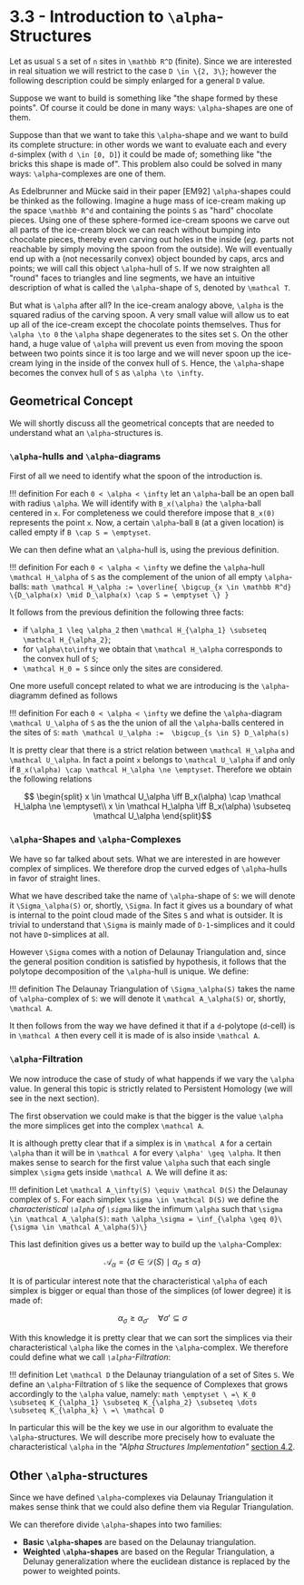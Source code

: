# 3.3 - Introduction to ``\alpha``-Structures

Let as usual ``S`` a set of ``n`` sites in ``\mathbb R^D`` (finite).
Since we are interested in real situation we will restrict to the case ``D \in \{2, 3\}``; however the following description could be simply enlarged for a general ``D`` value.

Suppose we want to build is something like "the shape formed by these points".
Of course it could be done in many ways: ``\alpha``-shapes are one of them.

Suppose than that we want to take this ``\alpha``-shape and we want to build its complete structure: in other words we want to evaluate each and every ``d``-simplex (with ``d \in [0, D]``) it could be made of; something like "the bricks this shape is made of".
This problem also could be solved in many ways: ``\alpha``-complexes are one of them.

As Edelbrunner and Mücke said in their paper [EM92] ``\alpha``-shapes could be thinked as the following.
Imagine a huge mass of ice-cream making up the space ``\mathbb R^d`` and containing the points ``S`` as "hard" chocolate pieces. Using one of these sphere-formed ice-cream spoons we carve out all parts of the ice-cream block we can reach without bumping into chocolate pieces, thereby even carving out holes in the inside (*eg.* parts not reachable by simply moving the spoon from the outside). We will eventually end up with a (not necessarily convex) object bounded by caps, arcs and points; we will call this object ``\alpha``-hull of ``S``. If we now straighten all "round" faces to triangles and line segments, we have an intuitive description of what is called the ``\alpha``-shape of ``S``, denoted by ``\mathcal T``.

But what is ``\alpha`` after all? In the ice-cream analogy above, ``\alpha`` is the squared radius of the carving spoon. A very small value will allow us to eat up all of the ice-cream except the chocolate points themselves. Thus for ``\alpha \to 0`` the ``\alpha`` shape degenerates to the sites set ``S``. On the other hand, a huge value of ``\alpha`` will prevent us even from moving the spoon between two points since it is too large and we will never spoon up the ice-cream lying in the inside of the convex hull of ``S``. Hence, the ``\alpha``-shape becomes the convex hull of ``S`` as ``\alpha \to \infty``.



## Geometrical Concept

We will shortly discuss all the geometrical concepts that are needed to understand what an ``\alpha``-structures is.



### ``\alpha``-hulls and ``\alpha``-diagrams

First of all we need to identify what the spoon of the introduction is.

!!! definition
    For each ``0 < \alpha < \infty`` let an ``\alpha``-ball be an open ball with radius ``\alpha``.
    We will identify with ``B_x(\alpha)`` the ``\alpha``-ball centered in ``x``.
    For completeness we could therefore impose that ``B_x(0)`` represents the point ``x``.
    Now, a certain ``\alpha``-ball ``B`` (at a given location) is called empty if ``B \cap S = \emptyset``.

We can then define what an ``\alpha``-hull is, using the previous definition.

!!! definition
    For each ``0 < \alpha < \infty`` we define the ``\alpha``-hull ``\mathcal H_\alpha`` of ``S`` as the complement of the union of all empty ``\alpha``-balls:
    ```math
        \mathcal H_\alpha := \overline{ \bigcup_{x \in \mathbb R^d} \{D_\alpha(x) \mid D_\alpha(x) \cap S = \emptyset \} }
    ```


It follows from the previous definition the following three facts:
 - if ``\alpha_1 \leq \alpha_2`` then ``\mathcal H_{\alpha_1} \subseteq \mathcal H_{\alpha_2}``;
 - for ``\alpha\to\infty`` we obtain that ``\mathcal H_\alpha`` corresponds to the convex hull of ``S``;
 - ``\mathcal H_0 = S`` since only the sites are considered.

One more usefull concept related to what we are introducing is the ``\alpha``-diagramm defined as follows

!!! definition
    For each ``0 < \alpha < \infty`` we define the ``\alpha``-diagram ``\mathcal U_\alpha`` of ``S`` as the the union of all the ``\alpha``-balls centered in the sites of ``S``:
    ```math
        \mathcal U_\alpha :=  \bigcup_{s \in S} D_\alpha(s)
    ```

It is pretty clear that there is a strict relation between ``\mathcal H_\alpha`` and ``\mathcal U_\alpha``. In fact a point ``x`` belongs to ``\mathcal U_\alpha`` if and only if ``B_x(\alpha) \cap \mathcal H_\alpha \ne \emptyset``. Therefore we obtain the following relations
```math
	\begin{split}
		x \in \mathcal U_\alpha \iff B_x(\alpha) \cap \mathcal H_\alpha \ne \emptyset\\
		x \in \mathcal H_\alpha \iff B_x(\alpha) \subseteq \mathcal U_\alpha
	\end{split}
```

### ``\alpha``-Shapes and ``\alpha``-Complexes

We have so far talked about sets. What we are interested in are however complex of simplices. We therefore drop the curved edges of ``\alpha``-hulls in favor of straight lines.

What we have described take the name of ``\alpha``-shape of ``S``: we will denote it ``\Sigma_\alpha(S)`` or, shortly, ``\Sigma``. In fact it gives us a boundary of what is internal to the point cloud made of the Sites ``S`` and what is outsider. It is trivial to understand that ``\Sigma`` is mainly made of ``D-1``-simplices and it could not have ``D``-simplices at all.

However ``\Sigma`` comes with a notion of Delaunay Triangulation and, since the general position condition is satisfied by hypothesis, it follows that the polytope decomposition of the ``\alpha``-hull is unique. We define:

!!! definition
    The Delaunay Triangulation of ``\Sigma_\alpha(S)`` takes the name of ``\alpha``-complex of ``S``: we will denote it ``\mathcal A_\alpha(S)`` or, shortly, ``\mathcal A``.

It then follows from the way we have defined it that if a ``d``-polytope (``d``-cell) is in ``\mathcal A`` then every cell it is made of is also inside ``\mathcal A``.

### ``\alpha``-Filtration

We now introduce the case of study of what happends if we vary the ``\alpha`` value. In general this topic is strictly related to Persistent Homology (we will see in the next section).

The first observation we could make is that the bigger is the value ``\alpha`` the more simplices get into the complex ``\mathcal A``.

It is although pretty clear that if a simplex is in ``\mathcal A`` for a certain ``\alpha`` than it will be in ``\mathcal A`` for every ``\alpha' \geq \alpha``. It then makes sense to search for the first value ``\alpha`` such that each single simplex ``\sigma`` gets inside ``\mathcal A``. We will define it as:

!!! definition
    Let ``\mathcal A_\infty(S) \equiv \mathcal D(S)`` the Delaunay complex of ``S``. For each simplex ``\sigma \in \mathcal D(S)`` we define the _characteristical ``\alpha`` of ``\sigma``_ like the infimum ``\alpha`` such that ``\sigma \in \mathcal A_\alpha(S)``:
    ```math
        \alpha_\sigma = \inf_{\alpha \geq 0}\{\sigma \in \mathcal A_\alpha(S)\}
    ```

This last definition gives us a better way to build up the ``\alpha``-Complex:
```math
    \mathcal A_\alpha = \{\sigma \in \mathcal D(S) \mid \alpha_\sigma \leq \alpha\}
```

It is of particular interest note that the characteristical `\alpha` of each simplex is bigger or equal than those of the simplices (of lower degree) it is made of:
```math
    \alpha_\sigma \geq \alpha_{\sigma'} \quad \forall \sigma' \subseteq \sigma
```

With this knowledge it is pretty clear that we can sort the simplices via their characteristical ``\alpha`` like the comes in the ``\alpha``-complex. We therefore could define what we call _``\alpha``-Filtration_:

!!! definition
    Let ``\mathcal D`` the Delaunay triangulation of a set of Sites ``S``.
    We define an ``\alpha``-Filtration of ``S`` like the sequence of Complexes that grows accordingly to the ``\alpha`` value, namely:
    ```math
        \emptyset \ =\ K_0 \subseteq K_{\alpha_1} \subseteq K_{\alpha_2} \subseteq \dots \subseteq K_{\alpha_k} \ =\ \mathcal D
    ```

In particular this will be the key we use in our algorithm to evaluate the ``\alpha``-structures.
We will describe more precisely how to evaluate the characteristical ``\alpha`` in the _"Alpha Structures Implementation"_ [section 4.2](https://eonofri04.github.io/AlphaStructures.jl/alpha-structures-impl/).

## Other ``\alpha``-structures

Since we have defined ``\alpha``-complexes via Delaunay Triangulation it makes sense think that we could also define them via Regular Triangulation.

We can therefore divide ``\alpha``-shapes into two families:
 - **Basic ``\alpha``-shapes** are based on the Delaunay triangulation.
 - **Weighted ``\alpha``-shapes** are based on the Regular Triangulation, a Delunay generalization where the euclidean distance is replaced by the power to weighted points.

